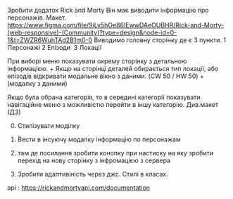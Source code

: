 Зробити додаток Rick and Morty  Він має виводити інформацію про персонажів.
Макет. https://www.figma.com/file/9iLv5hOe86IEwwDAeOUBHR/Rick-and-Morty-(web-responsive)-(Community)?type=design&node-id=0-1&t=ZWZR6WuhTAd2B1m0-0
Виводимо головну сторінку де є 3 пункти.
1 Персонажі
2 Епізоди 
3 Локації



При виборі меню показувати окрему сторінку з детальною інформацією. + 
Якщо на сторінці деталей обирається тип локації, або епізодів відкривати модальне вікно з даними. (CW 50 / HW 50) + (модалку з даними)

Якщо була обрана категорія, то в середині категорії показувати навігаційне меню з можливістю перейти в іншу категорію. Див.макет (ДЗ)

0. Стилізувати моділку
1. Вести в інсуючу модалку інформацію по персонажам
2. там де посилання зробити конопку при настиску на яку зробити перехід на нову сторінку з інфромацією з сервера



3. Зробити адаптивіність через джс. Стилі в класах. 




api : https://rickandmortyapi.com/documentation 

